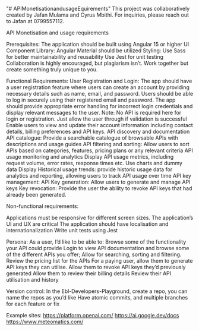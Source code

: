 "# APIMonetisationandusageEquirements" 
This project was collaboratively created by Jafan Mulama and Cyrus Mbithi. For inquiries, please reach out to Jafan at 0799557112.

API Monetisation and usage requirements

Prerequisites:
The application should be built using Angular 15 or higher
UI Component Library: Angular Material should be utilized
Styling: Use Sass for better maintainability and reusability
Use Jest for unit testing
Collaboration is highly encouraged, but plagiarism isn’t. Work together but create something truly unique to you.

Functional Requirements:
User Registration and Login:
The app should have a user registration feature where users can create an account by providing necessary details such as name, email, and password.
Users should be able to log in securely using their registered email and password.
The app should provide appropriate error handling for incorrect login credentials and display relevant messages to the user.
Note: No API is required here for login or registration. Just allow the user through if validation is successful
Enable users to view and update their account information including contact details, billing preferences and API keys.
API discovery and documentation
API catalogue: Provide a searchable catalogue of browsable APIs with descriptions and usage guides
API filtering and sorting: Allow users to sort APIs based on categories, features, pricing plans or any relevant criteria
API usage monitoring and analytics
Display API usage metrics, including request volume, error rates, response times etc. Use charts and dummy data
Display Historical usage trends: provide historic usage data for analytics and reporting, allowing users to track API usage over time
API key management:
API Key generation: Allow users to generate and manage API keys 
Key revocation: Provide the user the ability to revoke API keys that had already been generated.

Non-functional requirements:

Applications must be responsive for different screen sizes.
The application’s UI and UX are critical
The application should have localisation and internationalization
Write unit tests using Jest

Persona:
As a user, I’d like to be able to:
Browse some of the functionality your API could provide
Login to view API documentation and browse some of the different APIs you offer; Allow for searching, sorting and filtering.
Review the pricing list for the APIs
For a paying user, 
allow them to generate API keys they can utilise.
Allow them to revoke API keys they’d previously generated
Allow them to review their billing details
Review their API utilisation and history


Version control:
In the Ebl-Developers-Playground, create a repo, you can name the repos as you’d like
Have atomic commits, and multiple branches for each feature or fix

Example sites:
https://platform.openai.com/
https://ai.google.dev/docs 
https://www.meteomatics.com/
